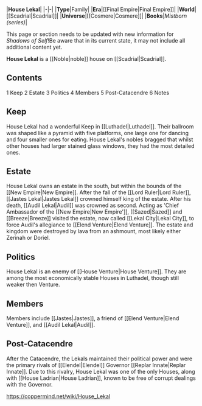 |**House Lekal**|
|-|-|
|**Type**|Family|
|**Era**|[[Final Empire\|Final Empire]]|
|**World**|[[Scadrial\|Scadrial]]|
|**Universe**|[[Cosmere\|Cosmere]]|
|**Books**|*Mistborn (series)*|

This page or section needs to be updated with new information for *Shadows of Self*!Be aware that in its current state, it may not include all additional content yet.

**House Lekal** is a [[Noble\|noble]] house on [[Scadrial\|Scadrial]].

## Contents

1 Keep
2 Estate
3 Politics
4 Members
5 Post-Catacendre
6 Notes


## Keep
House Lekal had a wonderful Keep in [[Luthadel\|Luthadel]]. Their ballroom was shaped like a pyramid with five platforms, one large one for dancing and four smaller ones for eating. House Lekal's nobles bragged that whilst other houses had larger stained glass windows, they had the most detailed ones.

## Estate
House Lekal owns an estate in the south, but within the bounds of the [[New Empire\|New Empire]].
After the fall of the [[Lord Ruler\|Lord Ruler]], [[Jastes Lekal\|Jastes Lekal]] crowned himself king of the estate. After his death, [[Audil Lekal\|Audil]] was crowned as second. Acting as 'Chief Ambassador of the [[New Empire\|New Empire']], [[Sazed\|Sazed]] and [[Breeze\|Breeze]] visited the estate, now called [[Lekal City\|Lekal City]], to force Audil's allegiance to [[Elend Venture\|Elend Venture]].
The estate and kingdom were destroyed by lava from an ashmount, most likely either Zerinah or Doriel.

## Politics
House Lekal is an enemy of [[House Venture\|House Venture]]. They are among the most economically stable Houses in Luthadel, though still weaker then Venture.

## Members
Members include [[Jastes\|Jastes]], a friend of [[Elend Venture\|Elend Venture]], and [[Audil Lekal\|Audil]].

## Post-Catacendre
After the Catacendre, the Lekals maintained their political power and were the primary rivals of [[Elendel\|Elendel]] Governor [[Replar Innate\|Replar Innate]]. Due to this rivalry, House Lekal was one of the only Houses, along with [[House Ladrian\|House Ladrian]], known to be free of corrupt dealings with the Governor. 



https://coppermind.net/wiki/House_Lekal